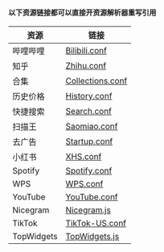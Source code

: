 #### 以下资源链接都可以直接开资源解析器重写引用

|资源|链接|
|----|-----|
|哔哩哔哩|[Bilibili.conf](https://github.com/Moli-X/Resources/tree/main/Rewrite/Bilibili)|
|知乎|[Zhihu.conf](https://github.com/Moli-X/Resources/raw/main/Rewrite/Zhihu.conf)|
|合集|[Collections.conf](https://github.com/Moli-X/Resources/raw/main/Rewrite/Collections.conf)|
|历史价格|[History.conf](https://github.com/Moli-X/Resources/raw/main/Rewrite/Collections.conf) |
|快捷搜索|[Search.conf](https://github.com/Moli-X/Resources/raw/main/Rewrite/Search.conf)|
|扫描王|[Saomiao.conf](https://github.com/Moli-X/Resources/raw/main/Script/Saomiao.js)|
|去广告|[Startup.conf](https://github.com/Moli-X/Resources/raw/main/Rewrite/Startup.conf)|
|小红书|[XHS.conf](https://github.com/Moli-X/Resources/raw/main/Rewrite/XHS.conf)|
|Spotify|[Spotify.conf](https://github.com/Moli-X/Resources/raw/main/Rewrite/Spotify.conf)|
|WPS|[WPS.conf](https://github.com/Moli-X/Resources/raw/main/Rewrite/WPS.conf)|
|YouTube|[YouTube.conf](https://github.com/Moli-X/Resources/raw/main/Rewrite/YouTube.conf)|
|Nicegram|[Nicegram.js](https://github.com/Moli-X/Resources/raw/main/Script/Nicegram.js)|
|TikTok|[TikTok-US.conf](https://github.com/Moli-X/Resources/tree/main/Rewrite/TikTok)|
|TopWidgets|[TopWidgets.js](https://github.com/Moli-X/Resources/raw/main/Script/TopWidgets.js)|
